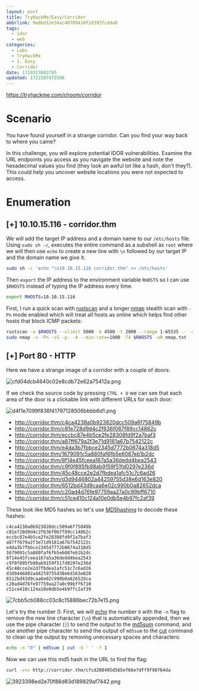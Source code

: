 ```yaml
---
layout: post
title: TryHackMe/Easy/Corridor
abbrlink: 9e0bd12e34ac40709410f2d393fcdda0
tags:
  - idor
  - web
categories:
  - Labs
  - TryHackMe
  - 1. Easy
  - Corridor
date: 1719323883795
updated: 1721507475586
---
```


<https://tryhackme.com/r/room/corridor>

# Scenario

You have found yourself in a strange corridor. Can you find your way back to where you came?

In this challenge, you will explore potential IDOR vulnerabilities. Examine the URL endpoints you access as you navigate the website and note the hexadecimal values you find (they look an awful lot like a hash, don't they?). This could help you uncover website locations you were not expected to access.

# Enumeration

## \[+] 10.10.15.116 - corridor.thm

We will add the target IP address and a domain name to our `/etc/hosts` file. Using `sudo sh -c`, executes the entire command as a subshell as `root` where we will then use `echo` to create a new line with `\n` followed by our target IP and the domain name we give it.

```sh
sudo sh -c 'echo "\n10.10.15.116 corridor.thm" >> /etc/hosts'
```

Then `export` the IP address to the environment variable `RHOSTS` so I can use `$RHOSTS` instead of typing the IP address every time.

```sh
export RHOSTS=10.10.15.116
```

First, I run a quick scan with [rustscan](https://github.com/RustScan/RustScan) and a longer [nmap](https://nmap.org/) stealth scan with `-Pn` mode enabled which will treat all hosts as online which helps find other hosts that block ICMP packets:

```sh
rustscan -a $RHOSTS --ulimit 5000 -b 4500 -t 2000 --range 1-65535 -- -sC -sV
sudo nmap -v -Pn -sS -p- -A --min-rate=1000 -T4 $RHOSTS -oN nmap.txt
```

## \[+] Port 80 - HTTP

Here we have a strange image of a corridor with a couple of doors:

![cfd04dcb4640c02e8cdb72e62a75412a.png](/resources/d9a0ab0d086c4c8a9404dcdad016f835.png)

If we check the source code by pressing `CTRL + U` we can see that each area of the door is a clickable link with different URLs for each door:

![d4f1e7099f836f41797128506bbbb6d1.png](/resources/63ad1d96c5eb459fa31100000f08430b.png)

- <http://corridor.thm/c4ca4238a0b923820dcc509a6f75849b>
- <http://corridor.thm/c81e728d9d4c2f636f067f89cc14862c>
- <http://corridor.thm/eccbc87e4b5ce2fe28308fd9f2a7baf3>
- <http://corridor.thm/a87ff679a2f3e71d9181a67b7542122c>
- <http://corridor.thm/e4da3b7fbbce2345d7772b0674a318d5>
- <http://corridor.thm/1679091c5a880faf6fb5e6087eb1b2dc>
- <http://corridor.thm/8f14e45fceea167a5a36dedd4bea2543>
- <http://corridor.thm/c9f0f895fb98ab9159f51fd0297e236d>
- <http://corridor.thm/45c48cce2e2d7fbdea1afc51c7c6ad26>
- <http://corridor.thm/d3d9446802a44259755d38e6d163e820>
- <http://corridor.thm/6512bd43d9caa6e02c990b0a82652dca>
- <http://corridor.thm/c20ad4d76fe97759aa27a0c99bff6710>
- <http://corridor.thm/c51ce410c124a10e0db5e4b97fc2af39>

These look like MD5 hashes so let's use [MD5hashing](https://md5hashing.net/) to decode these hashes:

```plaintext
c4ca4238a0b923820dcc509a6f75849b
c81e728d9d4c2f636f067f89cc14862c
eccbc87e4b5ce2fe28308fd9f2a7baf3
a87ff679a2f3e71d9181a67b7542122c
e4da3b7fbbce2345d7772b0674a318d5
1679091c5a880faf6fb5e6087eb1b2dc
8f14e45fceea167a5a36dedd4bea2543
c9f0f895fb98ab9159f51fd0297e236d
45c48cce2e2d7fbdea1afc51c7c6ad26
d3d9446802a44259755d38e6d163e820
6512bd43d9caa6e02c990b0a82652dca
c20ad4d76fe97759aa27a0c99bff6710
c51ce410c124a10e0db5e4b97fc2af39
```

![7cbb5cb088cc03c8c15886bec72b7e15.png](/resources/c09c643d86ea490c834e2c4ac1501e75.png)

Let's try the number 0. First, we will [echo](https://linux.die.net/man/1/echo) the number `0` with the `-n` flag to remove the new line character (`\n`) that is automatically appended, then we use the pipe character (`|`) to send the output to the [md5sum](https://linux.die.net/man/1/echo) command, and use another pipe character to send the output of `md5sum` to the [cut](https://linux.die.net/man/1/cut) command to clean up the output by removing unecessary spaces and characters:

```sh
echo -n "0" | md5sum | cut -d ' ' -f 1
```

Now we can use this md5 hash in the URL to find the flag:

```sh
curl -vvv http://corridor.thm/cfcd208495d565ef66e7dff9f98764da
```

![3923398ed2e70f88d83d189829af7442.png](/resources/6b5fcbfbaae645798b6594efd378f59b.png)
